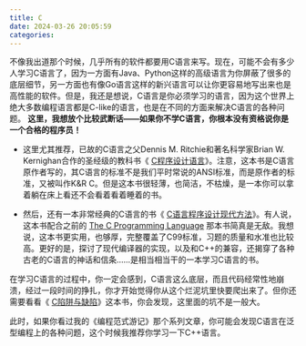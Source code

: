 ```yaml
---
title: C
date: 2024-03-26 20:05:59
categories:
---
```


不像我出道那个时候，几乎所有的软件都要用C语言来写。现在，可能不会有多少人学习C语言了，因为一方面有Java、Python这样的高级语言为你屏蔽了很多的底层细节，另一方面也有像Go语言这样的新兴语言可以让你更容易地写出来也是高性能的软件。但是，我还是想说，C语言是你必须学习的语言，因为这个世界上绝大多数编程语言都是C-like的语言，也是在不同的方面来解决C语言的各种问题。 **这里，我想放个比较武断话——如果你不学C语言，你根本没有资格说你是一个合格的程序员！**

- 这里尤其推荐，已故的C语言之父Dennis M. Ritchie和著名科学家Brian W. Kernighan合作的圣经级的教科书《 [C程序设计语言](https://book.douban.com/subject/1139336/)》。注意，这本书是C语言原作者写的，其C语言的标准不是我们平时常说的ANSI标准，而是原作者的标准，又被叫作K&R C。但是这本书很轻薄，也简洁，不枯燥，是一本你可以拿着躺在床上看还不会看着看着睡着的书。

- 然后，还有一本非常经典的C语言的书《 [C语言程序设计现代方法](https://book.douban.com/subject/2280547/)》。有人说，这本书配合之前的 [The C Programming Language](https://en.wikipedia.org/wiki/The_C_Programming_Language) 那本书简真是无敌。我想说，这本书更实用，也够厚，完整覆盖了C99标准，习题的质量和水准也比较高。更好的是，探讨了现代编译器的实现，以及和C++的兼容，还揭穿了各种古老的C语言的神话和信条……是相当相当干的一本学习C语言的书。

在学习C语言的过程中，你一定会感到，C语言这么底层，而且代码经常性地崩溃，经过一段时间的挣扎，你才开始觉得你从这个烂泥坑里快要爬出来了。但你还需要看看《 [C陷阱与缺陷](https://book.douban.com/subject/2778632/)》这本书，你会发现，这里面的坑不是一般大。

此时，如果你看过我的《编程范式游记》那个系列文章，你可能会发现C语言在泛型编程上的各种问题，这个时候我推荐你学习一下C++语言。

<!-- more -->
